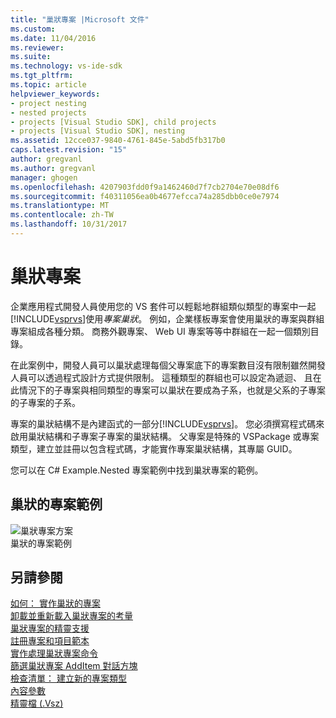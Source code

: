 ```yaml
---
title: "巢狀專案 |Microsoft 文件"
ms.custom: 
ms.date: 11/04/2016
ms.reviewer: 
ms.suite: 
ms.technology: vs-ide-sdk
ms.tgt_pltfrm: 
ms.topic: article
helpviewer_keywords:
- project nesting
- nested projects
- projects [Visual Studio SDK], child projects
- projects [Visual Studio SDK], nesting
ms.assetid: 12cce037-9840-4761-845e-5abd5fb317b0
caps.latest.revision: "15"
author: gregvanl
ms.author: gregvanl
manager: ghogen
ms.openlocfilehash: 4207903fdd0f9a1462460d7f7cb2704e70e08df6
ms.sourcegitcommit: f40311056ea0b4677efcca74a285dbb0ce0e7974
ms.translationtype: MT
ms.contentlocale: zh-TW
ms.lasthandoff: 10/31/2017
---
```

# <a name="nesting-projects"></a>巢狀專案
企業應用程式開發人員使用您的 VS 套件可以輕鬆地群組類似類型的專案中一起[!INCLUDE[vsprvs](../../code-quality/includes/vsprvs_md.md)]使用*專案巢狀*。 例如，企業樣板專案會使用巢狀的專案與群組專案組成各種分類。 商務外觀專案、 Web UI 專案等等中群組在一起一個類別目錄。  
  
 在此案例中，開發人員可以巢狀處理每個父專案底下的專案數目沒有限制雖然開發人員可以透過程式設計方式提供限制。 這種類型的群組也可以設定為遞迴、 且在此情況下的子專案與相同類型的專案可以巢狀在要成為子系，也就是父系的子專案的子專案的子系。  
  
 專案的巢狀結構不是內建函式的一部分[!INCLUDE[vsprvs](../../code-quality/includes/vsprvs_md.md)]。 您必須撰寫程式碼來啟用巢狀結構和子專案子專案的巢狀結構。 父專案是特殊的 VSPackage 或專案類型，建立並註冊以包含程式碼，才能實作專案巢狀結構，其專屬 GUID。  
  
 您可以在 C# Example.Nested 專案範例中找到巢狀專案的範例。  
  
## <a name="nested-projects-example"></a>巢狀的專案範例  
 ![巢狀專案方案](../../extensibility/internals/media/vsnestedprojects.gif "vsNestedProjects")  
巢狀的專案範例  
  
## <a name="see-also"></a>另請參閱  
 [如何： 實作巢狀的專案](../../extensibility/internals/how-to-implement-nested-projects.md)   
 [卸載並重新載入巢狀專案的考量](../../extensibility/internals/considerations-for-unloading-and-reloading-nested-projects.md)   
 [巢狀專案的精靈支援](../../extensibility/internals/wizard-support-for-nested-projects.md)   
 [註冊專案和項目範本](../../extensibility/internals/registering-project-and-item-templates.md)   
 [實作處理巢狀專案命令](../../extensibility/internals/implementing-command-handling-for-nested-projects.md)   
 [篩選巢狀專案 AddItem 對話方塊](../../extensibility/internals/filtering-the-additem-dialog-box-for-nested-projects.md)   
 [檢查清單： 建立新的專案類型](../../extensibility/internals/checklist-creating-new-project-types.md)   
 [內容參數](../../extensibility/internals/context-parameters.md)   
 [精靈檔 (.Vsz)](../../extensibility/internals/wizard-dot-vsz-file.md)